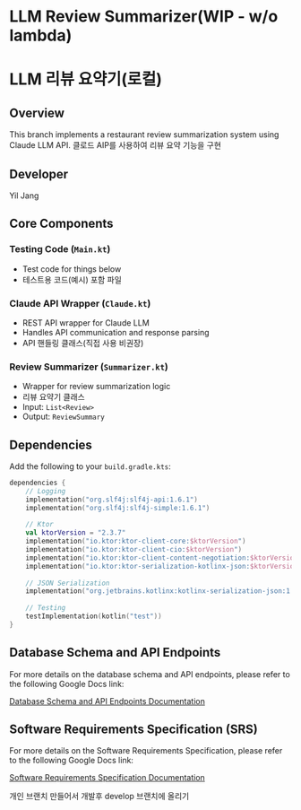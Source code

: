 # LLM Review Summarizer(WIP - w/o lambda)
# LLM 리뷰 요약기(로컬)

## Overview
This branch implements a restaurant review summarization system using Claude LLM API.
클로드 AIP를 사용하여 리뷰 요약 기능을 구현

## Developer
Yil Jang

## Core Components

### Testing Code (`Main.kt`)
- Test code for things below
- 테스트용 코드(예시) 포함 파일

### Claude API Wrapper (`Claude.kt`)
- REST API wrapper for Claude LLM
- Handles API communication and response parsing
- API 핸들링 클래스(직접 사용 비권장)

### Review Summarizer (`Summarizer.kt`)
- Wrapper for review summarization logic
- 리뷰 요약기 클래스
- Input: `List<Review>`
- Output: `ReviewSummary` 

## Dependencies
Add the following to your `build.gradle.kts`:
```kotlin
dependencies {
    // Logging
    implementation("org.slf4j:slf4j-api:1.6.1")
    implementation("org.slf4j:slf4j-simple:1.6.1")
    
    // Ktor
    val ktorVersion = "2.3.7"
    implementation("io.ktor:ktor-client-core:$ktorVersion")
    implementation("io.ktor:ktor-client-cio:$ktorVersion")
    implementation("io.ktor:ktor-client-content-negotiation:$ktorVersion")
    implementation("io.ktor:ktor-serialization-kotlinx-json:$ktorVersion")
    
    // JSON Serialization
    implementation("org.jetbrains.kotlinx:kotlinx-serialization-json:1.6.0")
    
    // Testing
    testImplementation(kotlin("test"))
}
```


## Database Schema and API Endpoints

For more details on the database schema and API endpoints, please refer to the following Google Docs link:

[Database Schema and API Endpoints Documentation](https://docs.google.com/document/d/1aXXgo7c4Y81xk8ZX0QBeSDF9nEpRvSenxREM266sSAM/edit?tab=t.0)


## Software Requirements Specification (SRS)

For more details on the Software Requirements Specification, please refer to the following Google Docs link:

[Software Requirements Specification Documentation](https://docs.google.com/document/d/13t9zPQ4jw4ti35iKwZmpUgVFYSPINhDv/edit?rtpof=true&tab=t.0)


개인 브랜치 만들어서 개발후 develop 브랜치에 올리기
